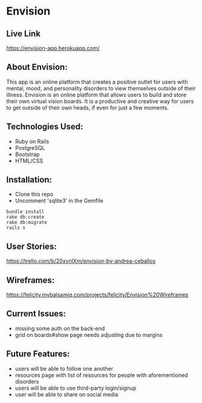 # Envision
## Live Link
https://envision-app.herokuapp.com/

## About Envision:
  This app is an online platform that creates a positive outlet for users with mental, mood, and personality disorders to view themselves outside of their illness. Envision is an online platform that allows users to build and store their own virtual vision boards. It is a productive and creative way for users to get outside of their own heads, if even for just a few moments.

## Technologies Used:
  * Ruby on Rails
  * PostgreSQL
  * Bootstrap
  * HTML/CSS

## Installation:
* Clone this repo
* Uncomment 'sqlite3' in the Gemfile
```
bundle install
rake db:create
rake db:migrate
rails s
```

## User Stories: 
https://trello.com/b/20xvnlXm/envision-by-andrea-ceballos

## Wireframes: 
https://felicity.mybalsamiq.com/projects/felicity/Envision%20Wireframes

## Current Issues:
* missing some auth on the back-end
* grid on boards#show page needs adjusting due to margins

## Future Features:
  * users will be able to follow one another
  * resources page with list of resources for people with aforementioned disorders
  * users will be able to use third-party login/signup
  * user will be able to share on social media
 
